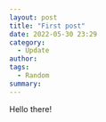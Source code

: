 ```yaml
---
layout: post
title: "First post"
date: 2022-05-30 23:29
category: 
  - Update
author: 
tags: 
  - Random
summary: 
---
```


Hello there!
